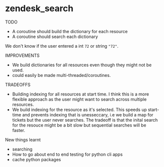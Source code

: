 # zendesk_search

TODO
- A coroutine should build the dictionary for each resource
- A coroutine should search each dictionary


We don't know if the user entered a int `72` or string `"72"`.

IMPROVEMENTS

- We build dictionaries for all resources even though they might not be used.
- could easily be made multi-threaded/coroutines.


TRADEOFFS
- Building indexing for all resources at start time. I think this is a more flexible approach as the user might want to search across multiple resources.
- We build indexing for the resource as it's selected. This speeds up start-time and prevents indexing that is unesseccary, i.e we build a map for tickets but the user never searches. The tradeoff is that the inital search for the resouce might be a bit slow but sequential searches will be faster.


New things learnt
- searching
- How to go about end to end testing for python cli apps
- cache python packages